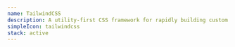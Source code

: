 ```yaml
---
name: TailwindCSS
description: A utility-first CSS framework for rapidly building custom user interfaces with pre-defined classes.
simpleIcon: tailwindcss
stack: active
---
```

